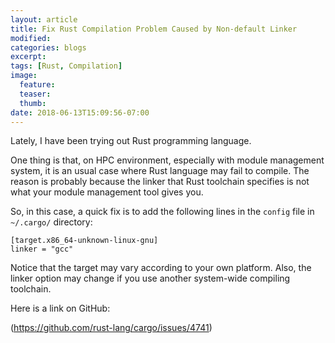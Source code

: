 ```yaml
---
layout: article
title: Fix Rust Compilation Problem Caused by Non-default Linker
modified:
categories: blogs
excerpt:
tags: [Rust, Compilation]
image:
  feature:
  teaser:
  thumb:
date: 2018-06-13T15:09:56-07:00
---
```


Lately, I have been trying out Rust programming language.

One thing is that, on HPC environment, especially with module management system, it is an usual case where Rust language may fail to compile. The reason is probably because the linker that Rust toolchain specifies is not what your module management tool gives you.

So, in this case, a quick fix is to add the following lines in the `config` file in `~/.cargo/` directory:

```
[target.x86_64-unknown-linux-gnu]
linker = "gcc"
```

Notice that the target may vary according to your own platform. Also, the linker option may change if you use another system-wide compiling toolchain.

Here is a link on GitHub:

(https://github.com/rust-lang/cargo/issues/4741)
